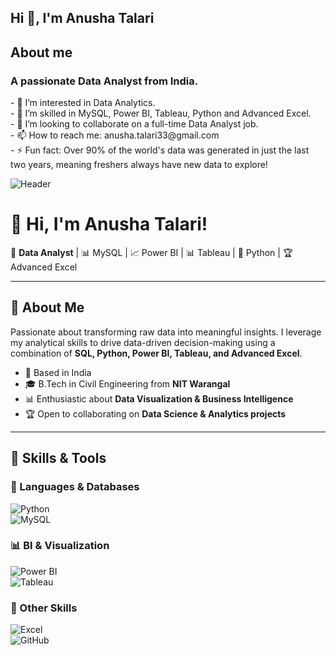 ## Hi 👋, I'm Anusha Talari

<h2 align="centre">About me</h2>

### A passionate Data Analyst from India.

<p align="left">
- 🔭 I’m interested in Data Analytics. <br>
- 🌱 I’m skilled in MySQL, Power BI, Tableau, Python and Advanced Excel.<br>
- 👯 I’m looking to collaborate on a full-time Data Analyst job.<br>
- 📫 How to reach me: anusha.talari33@gmail.com <br>
- ⚡ Fun fact: Over 90% of the world's data was generated in just the last two years, meaning freshers always have new data to explore!</p>


![Header](https://source.unsplash.com/1600x400/?technology,data)

# 👋 Hi, I'm Anusha Talari!  
🚀 **Data Analyst** | 📊 MySQL | 📈 Power BI | 📊 Tableau | 🐍 Python | 🏆 Advanced Excel  

---

## 🌟 About Me
Passionate about transforming raw data into meaningful insights. I leverage my analytical skills to drive data-driven decision-making using a combination of **SQL, Python, Power BI, Tableau, and Advanced Excel**.

- 📍 Based in India
- 🎓 B.Tech in Civil Engineering from **NIT Warangal**
- 📊 Enthusiastic about **Data Visualization & Business Intelligence**
- 🏆 Open to collaborating on **Data Science & Analytics projects**

---

## 🔧 Skills & Tools

### 📌 Languages & Databases
![Python](https://img.shields.io/badge/-Python-3776AB?style=flat-square&logo=python&logoColor=white)  
![MySQL](https://img.shields.io/badge/-MySQL-4479A1?style=flat-square&logo=mysql&logoColor=white)  

### 📊 BI & Visualization
![Power BI](https://img.shields.io/badge/-Power%20BI-F2C811?style=flat-square&logo=power-bi&logoColor=black)  
![Tableau](https://img.shields.io/badge/-Tableau-E97627?style=flat-square&logo=tableau&logoColor=white)  

### 📜 Other Skills
![Excel](https://img.shields.io/badge/-Advanced%20Excel-217346?style=flat-square&logo=microsoft-excel&logoColor=white)  
![GitHub](https://img.shields.io/badge/-GitHub-181717?style=flat-square&logo=github&logoColor=white)  

